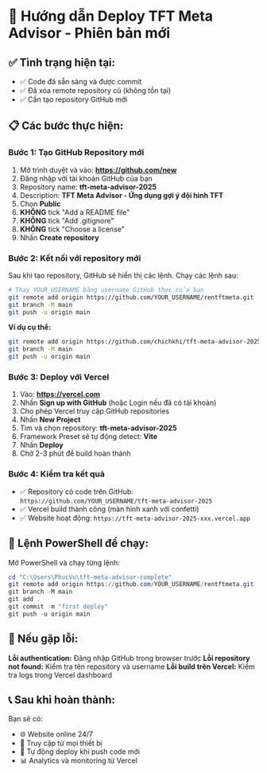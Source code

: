 # 🚀 Hướng dẫn Deploy TFT Meta Advisor - Phiên bản mới

## ✅ Tình trạng hiện tại:
- ✅ Code đã sẵn sàng và được commit
- ✅ Đã xóa remote repository cũ (không tồn tại)
- ✅ Cần tạo repository GitHub mới

## 📋 Các bước thực hiện:

### Bước 1: Tạo GitHub Repository mới
1. Mở trình duyệt và vào: **https://github.com/new**
2. Đăng nhập với tài khoản GitHub của bạn
3. Repository name: **tft-meta-advisor-2025**
4. Description: **TFT Meta Advisor - Ứng dụng gợi ý đội hình TFT**
5. Chọn **Public**
6. **KHÔNG** tick "Add a README file"
7. **KHÔNG** tick "Add .gitignore"
8. **KHÔNG** tick "Choose a license"
9. Nhấn **Create repository**

### Bước 2: Kết nối với repository mới
Sau khi tạo repository, GitHub sẽ hiển thị các lệnh. Chạy các lệnh sau:

```bash
# Thay YOUR_USERNAME bằng username GitHub thực của bạn
git remote add origin https://github.com/YOUR_USERNAME/rentftmeta.git
git branch -M main
git push -u origin main
```

**Ví dụ cụ thể:**
```bash
git remote add origin https://github.com/chichkhi/tft-meta-advisor-2025.git
git branch -M main
git push -u origin main
```

### Bước 3: Deploy với Vercel
1. Vào: **https://vercel.com**
2. Nhấn **Sign up with GitHub** (hoặc Login nếu đã có tài khoản)
3. Cho phép Vercel truy cập GitHub repositories
4. Nhấn **New Project**
5. Tìm và chọn repository: **tft-meta-advisor-2025**
6. Framework Preset sẽ tự động detect: **Vite**
7. Nhấn **Deploy**
8. Chờ 2-3 phút để build hoàn thành

### Bước 4: Kiểm tra kết quả
- ✅ Repository có code trên GitHub: `https://github.com/YOUR_USERNAME/tft-meta-advisor-2025`
- ✅ Vercel build thành công (màn hình xanh với confetti)
- ✅ Website hoạt động: `https://tft-meta-advisor-2025-xxx.vercel.app`

## 🎯 Lệnh PowerShell để chạy:

Mở PowerShell và chạy từng lệnh:

```powershell
cd "C:\Users\PhucVu\tft-meta-advisor-complete"
git remote add origin https://github.com/YOUR_USERNAME/rentftmeta.git
git branch -M main
git add .
git commit -m "first deploy"
git push -u origin main
```

## 🚨 Nếu gặp lỗi:

**Lỗi authentication:** Đăng nhập GitHub trong browser trước
**Lỗi repository not found:** Kiểm tra tên repository và username
**Lỗi build trên Vercel:** Kiểm tra logs trong Vercel dashboard

## 📞 Sau khi hoàn thành:
Bạn sẽ có:
- 🌐 Website online 24/7
- 📱 Truy cập từ mọi thiết bị
- 🔄 Tự động deploy khi push code mới
- 📊 Analytics và monitoring từ Vercel
